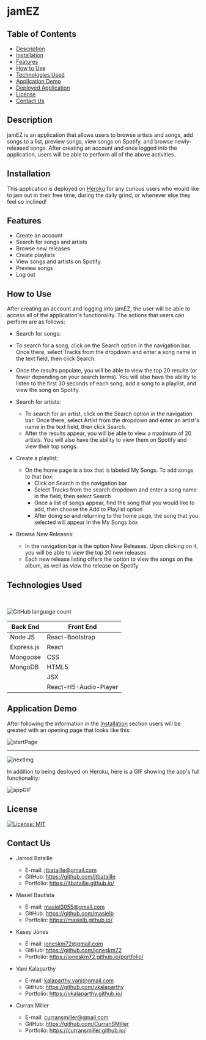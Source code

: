 # jamEZ

## Table of Contents
* [Description](#description)
* [Installation](#installation)
* [Features](#features)
* [How to Use](#how-to-use)
* [Technologies Used](#technologies-used)
* [Application Demo](#application-demo)
* [Deployed Application](#deployed-application)
* [License](#license)
* [Contact Us](#contact-us)

## Description

jamEZ is an application that allows users to browse artists and songs, add songs to a list, preview songs, view songs on Spotify, and browse newly-released songs. After creating an account and once logged into the application, users will be able to perform all of the above activities.

## Installation

This application is deployed on [Heroku](https://jamez.herokuapp.com/) for any curious users who would like to jam out in their free time, during the daily grind, or whenever else they feel so inclined!

## Features

* Create an account
* Search for songs and artists
* Browse new releases
* Create playlists
* View songs and artists on Spotify
* Preview songs
* Log out

## How to Use

After creating an account and logging into jamEZ, the user will be able to access all of the application's functionality. The actions that users can perform are as follows:

* Search for songs:

 * To search for a song, click on the Search option in the navigation bar. Once there, select Tracks from the dropdown and enter a song name in the text field, then click Search.
 * Once the results populate, you will be able to view the top 20 results (or fewer depending on your search terms). You will also have the ability to listen to the first 30 seconds of each song, add a song to a playlist, and view the song on Spotify.

* Search for artists:

  * To search for an artist, click on the Search option in the navigation bar. Once there, select Artist from the dropdown and enter an artist's name in the text field, then click Search.
  * After the results appear, you will be able to view a maximum of 20 artists. You will also have the ability to view them on Spotify and view their top songs.

* Create a playlist:

  * On the home page is a box that is labeled My Songs. To add songs to that box:
    * Click on Search in the navigation bar
    * Select Tracks from the search dropdown and enter a song name in the field, then select Search
    * Once a list of songs appear, find the song that you would like to add, then choose the Add to Playlist option
    * After doing so and returning to the home page, the song that you selected will appear in the My Songs box

* Browse New Releases:

  * In the navigation bar is the option New Releases. Upon clicking on it, you will be able to view the top 20 new releases
  * Each new release listing offers the option to view the songs on the album, as well as view the release on Spotify

## Technologies Used
</br>

![GitHub language count](https://img.shields.io/github/languages/count/vkalaparthy/project3-repo?color=green&logo=github&logoColor=green)

| Back End   | Front End            |
| ---------- | -------------------- |
| Node JS    | React-Bootstrap      |
| Express.js | React                |
| Mongoose   | CSS                  |
| MongoDB    | HTML5                |
|            | JSX                  |
|            | React-H5-Audio-Player|

## Application Demo
After following the information in the [Installation](#installation) section users will be greated with an opening page that looks like this:

![startPage](public/assets/img/startPage.png)

------------------------------------------------------

![nextImg](public/assets/img/nextImg.png)

In addition to being deployed on Heroku, here is a GIF showing the app's full functionality:

![appGIF](public/assets/gif/appGIF.gif)

## License

[![License: MIT](https://img.shields.io/badge/License-MIT-yellow.svg)](https://opensource.org/licenses/MIT)

## Contact Us

* Jarrod Bataille

  * E-mail: jtbataille@gmail.com
  * GitHub: https://github.com/jtbataille
  * Portfolio: https://jtbataille.github.io/
  

* Masiel Bautista
   
   * E-mail: masiel3055@gmail.com
   * GitHub: https://github.com/masielb
   * Portfolio: https://masielb.github.io/

* Kasey Jones
   
   * E-mail: joneskm72@gmail.com
   * GitHub: https://github.com/joneskm72
   * Portfolio: https://joneskm72.github.io/portfolio/
   
* Vani Kalaparthy
   
   * E-mail: kalaparthy.vani@gmail.com
   * GitHub: https://github.com/vkalaparthy
   * Portfolio: https://vkalaparthy.github.io/
   
* Curran Miller
   
   * E-mail: curransmiller@gmail.com
   * GitHub: https://github.com/CurranSMiller
   * Portfolio: https://curransmiller.github.io/